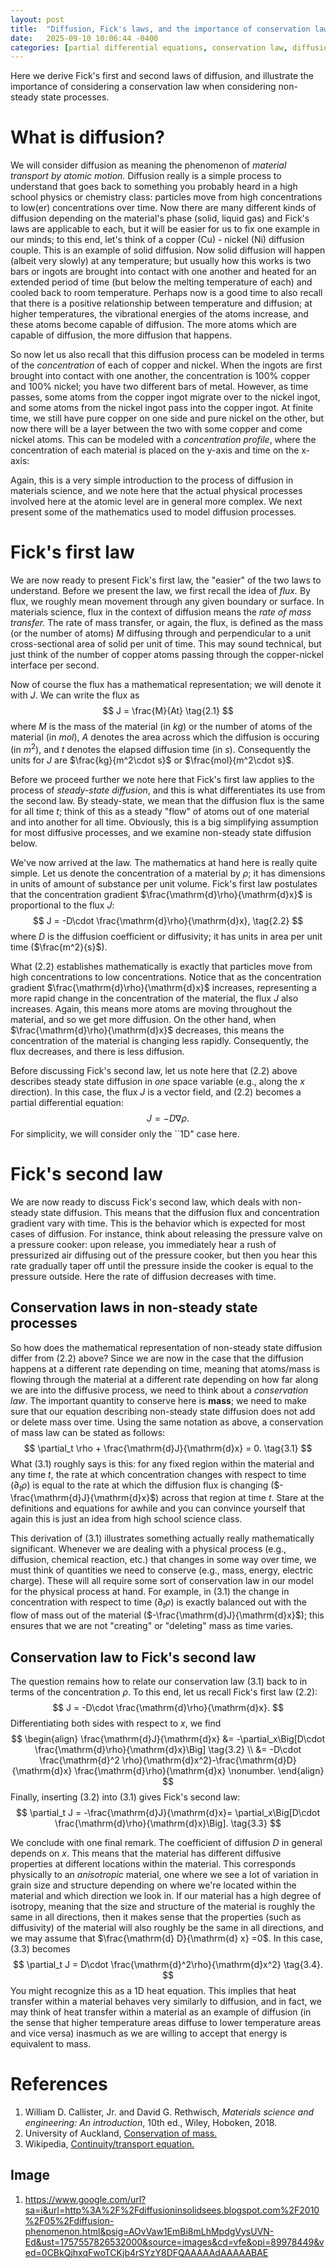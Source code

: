 ```yaml
---
layout: post
title:  "Diffusion, Fick's laws, and the importance of conservation laws"
date:   2025-09-10 10:06:44 -0400
categories: [partial differential equations, conservation law, diffusion]
---
```


Here we derive Fick's first and second laws of diffusion, and illustrate the importance of considering a conservation law when considering non-steady state processes.

<!-- more -->

# What is diffusion?
We will consider diffusion as meaning the phenomenon of *material transport by atomic motion.* Diffusion really is a simple process to understand that goes back to something you probably heard in a high school physics or chemistry class: particles move from high concentrations to low(er) concentrations over time. Now there are many different kinds of diffusion depending on the material's phase (solid, liquid gas) and Fick's laws are applicable to each, but it will be easier for us to fix one example in our minds; to this end, let's think of a copper (Cu) - nickel (Ni) diffusion couple. This is an example of solid diffusion. Now solid diffusion will happen (albeit very slowly) at any temperature; but usually how this works is two bars or ingots are brought into contact with one another and heated for an extended period of time (but below the melting temperature of each) and cooled back to room temperature. Perhaps now is a good time to also recall that there is a positive relationship between temperature and diffusion; at higher temperatures, the vibrational energies of the atoms increase, and these atoms become capable of diffusion. The more atoms which are capable of diffusion, the more diffusion that happens.

So now let us also recall that this diffusion process can be modeled in terms of the *concentration* of each of copper and nickel. When the ingots are first brought into contact with one another, the concentration is 100% copper and 100% nickel; you have two different bars of metal. However, as time passes, some atoms from the copper ingot migrate over to the nickel ingot, and some atoms from the nickel ingot pass into the copper ingot. At finite time, we still have pure copper on one side and pure nickel on the other, but now there will be a layer between the two with some copper and come nickel atoms. This can be modeled with a *concentration profile*, where the concentration of each material is placed on the y-axis and time on the x-axis: [](/assets/copper-nickel-diffusion.png "Copper-Nickel Diffusion Couple Concentration Profile.")

Again, this is a very simple introduction to the process of diffusion in materials science, and we note here that the actual physical processes involved here at the atomic level are in general more complex. We next present some of the mathematics used to model diffusion processes.



# Fick's first law
We are now ready to present Fick's first law, the \"easier\" of the two laws to understand. Before we present the law, we first recall the idea of *flux.* By flux, we roughly mean movement through any given boundary or surface. In materials science, flux in the context of diffusion means the *rate of mass transfer.* The rate of mass transfer, or again, the flux, is defined as the mass (or the number of atoms) $M$ diffusing through and perpendicular to a unit cross-sectional area of solid per unit of time. This may sound technical, but just think of the number of copper atoms passing through the copper-nickel interface per second.

Now of course the flux has a mathematical representation; we will denote it with $J$. We can write the flux as
$$
    J = \frac{M}{At} \tag{2.1}
$$
where $M$ is the mass of the material (in $kg$) or the number of atoms of the material (in $mol$), $A$ denotes the area across which the diffusion is occuring (in $m^2$), and $t$ denotes the elapsed diffusion time (in $s$). Consequently the units for $J$ are $\frac{kg}{m^2\cdot s}$ or $\frac{mol}{m^2\cdot s}$. 

Before we proceed further we note here that Fick's first law applies to the process of *steady-state diffusion*, and this is what differentiates its use from the second law. By steady-state, we mean that the diffusion flux is the same for all time $t$; think of this as a steady \"flow\" of atoms out of one material and into another for all time. Obviously, this is a big simplifying assumption for most diffusive processes, and we examine non-steady state diffusion below.

We've now arrived at the law. The mathematics at hand here is really quite simple. Let us denote the concentration of a material by $\rho$; it has dimensions in units of amount of substance per unit volume. Fick's first law postulates that the concentration gradient $\frac{\mathrm{d}\rho}{\mathrm{d}x}$ is proportional to the flux $J$: 
$$
    J = -D\cdot \frac{\mathrm{d}\rho}{\mathrm{d}x}, \tag{2.2}
$$
where $D$ is the diffusion coefficient or diffusivity; it has units in area per unit time ($\frac{m^2}{s}$).

What (2.2) establishes mathematically is exactly that particles move from high concentrations to low concentrations. Notice that as the concentration gradient $\frac{\mathrm{d}\rho}{\mathrm{d}x}$ increases, representing a more rapid change in the concentration of the material, the flux $J$ also increases. Again, this means more atoms are moving throughout the material, and so we get more diffusion. On the other hand, when $\frac{\mathrm{d}\rho}{\mathrm{d}x}$ decreases, this means the concentration of the material is changing less rapidly. Consequently, the flux decreases, and there is less diffusion.

Before discussing Fick's second law, let us note here that (2.2) above describes steady state diffusion in *one* space variable (e.g., along the $x$ direction). In this case, the flux $J$ is a vector field, and (2.2) becomes a partial differential equation: 
$$
    J = -D \nabla \rho.
$$
For simplicity, we will consider only the ``1D" case here.


# Fick's second law
We are now ready to discuss Fick's second law, which deals with non-steady state diffusion. This means that the diffusion flux and concentration gradient vary with time. This is the behavior which is expected for most cases of diffusion. For instance, think about releasing the pressure valve on a pressure cooker: upon release, you immediately hear a rush of pressurized air diffusing out of the pressure cooker, but then you hear this rate gradually taper off until the pressure inside the cooker is equal to the pressure outside. Here the rate of diffusion decreases with time.

## Conservation laws in non-steady state processes
So how does the mathematical representation of non-steady state diffusion differ from (2.2) above? Since we are now in the case that the diffusion happens at a different rate depending on time, meaning that atoms/mass is flowing through the material at a different rate depending on how far along we are into the diffusive process, we need to think about a *conservation law*. The important quantity to conserve here is **mass**; we need to make sure that our equation describing non-steady state diffusion does not add or delete mass over time. Using the same notation as above, a conservation of mass law can be stated as follows: 
$$
    \partial_t \rho + \frac{\mathrm{d}J}{\mathrm{d}x} = 0. \tag{3.1}
$$
What (3.1) roughly says is this: for any fixed region within the material and any time $t$, the rate at which concentration changes with respect to time ($\partial_t \rho$) is equal to the rate at which the diffusion flux is changing ($-\frac{\mathrm{d}J}{\mathrm{d}x}$) across that region at time $t$. Stare at the definitions and equations for awhile and you can convince yourself that again this is just an idea from high school science class.

This derivation of (3.1) illustrates something actually really mathematically significant. Whenever we are dealing with a physical process (e.g., diffusion, chemical reaction, etc.) that changes in some way over time, we must think of quantities we need to conserve (e.g., mass, energy, electric charge). These will all require some sort of conservation law in our model for the physical process at hand. For example, in (3.1) the change in concentration with respect to time ($\partial_t \rho$) is exactly balanced out with the flow of mass out of the material ($-\frac{\mathrm{d}J}{\mathrm{d}x}$); this ensures that we are not \"creating\" or \"deleting\" mass as time varies.

## Conservation law to Fick's second law
The question remains how to relate our conservation law (3.1) back to in terms of the concentration $\rho$. To this end, let us recall Fick's first law (2.2):
$$
    J = -D\cdot \frac{\mathrm{d}\rho}{\mathrm{d}x}.
$$
Differentiating both sides with respect to $x$, we find 
$$
\begin{align}
    \frac{\mathrm{d}J}{\mathrm{d}x} &= -\partial_x\Big[D\cdot \frac{\mathrm{d}\rho}{\mathrm{d}x}\Big] \tag{3.2} \\
        &= -D\cdot \frac{\mathrm{d}^2 \rho}{\mathrm{d}x^2}-\frac{\mathrm{d}D}{\mathrm{d}x} \frac{\mathrm{d}\rho}{\mathrm{d}x} \nonumber.
\end{align}
$$
Finally, inserting (3.2) into (3.1) gives Fick's second law: 
$$
    \partial_t J = -\frac{\mathrm{d}J}{\mathrm{d}x}= \partial_x\Big[D\cdot \frac{\mathrm{d}\rho}{\mathrm{d}x}\Big]. \tag{3.3}
$$

We conclude with one final remark. The coefficient of diffusion $D$ in general depends on $x$. This means that the material has different diffusive properties at different locations within the material. This corresponds physically to an *anisotropic* material, one where we see a lot of variation in grain size and structure depending on where we're located within the material and which direction we look in. If our material has a high degree of isotropy, meaning that the size and structure of the material is roughly the same in all directions, then it makes sense that the properties (such as diffusivity) of the material will also roughly be the same in all directions, and we may assume that $\frac{\mathrm{d} D}{\mathrm{d} x} =0$. In this case, (3.3) becomes 
$$
    \partial_t J = D\cdot \frac{\mathrm{d}^2\rho}{\mathrm{d}x^2} \tag{3.4}.
$$
You might recognize this as a 1D heat equation. This implies that heat transfer within a material behaves very similarly to diffusion, and in fact, we may think of heat transfer within a material as an example of diffusion (in the sense that higher temperature areas diffuse to lower temperature areas and vice versa) inasmuch as we are willing to accept that energy is equivalent to mass.



# References
1. William D. Callister, Jr. and David G. Rethwisch, *Materials science and engineering: An introduction*, 10th ed., Wiley, Hoboken, 2018.
2. University of Auckland, [Conservation of mass.](https://pkel015.connect.amazon.auckland.ac.nz/SolidMechanicsBooks/Part_III/Chapter_3_Stress_Mass_Momentum/Stress_Balance_Principles_01_Conservation_of_Mass.pdf)
3. Wikipedia, [Continuity/transport equation.](https://en.wikipedia.org/wiki/Continuity_equation)
## Image
1. https://www.google.com/url?sa=i&url=http%3A%2F%2Fdiffusioninsolidsees.blogspot.com%2F2010%2F05%2Fdiffusion-phenomenon.html&psig=AOvVaw1EmBi8mLhMpdgVysUVN-Ed&ust=1757557826532000&source=images&cd=vfe&opi=89978449&ved=0CBkQjhxqFwoTCKjb4rSYzY8DFQAAAAAdAAAAABAE